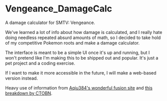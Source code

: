 # Vengeance_DamageCalc

A damage calculator for SMTV: Vengeance.

We've learned a lot of info about how damage is calculated, and I really hate doing needless repeated absurd amounts of math, so I decided to take hold of my competitive Pokemon roots and make a damage calculator.

The interface is meant to be a simple UI once it's up and running, but I won't pretend like I'm making this to be shipped out and popular.   It's just a pet project and a coding exercise.

If I want to make it more accessible in the future, I will make a web-based version instead.

Heavy use of information from [Aqiu384's wonderful fusion site](https://aqiu384.github.io/megaten-fusion-tool/smt5v/skills) and [this breakdown by CTOBN](https://steamcommunity.com/sharedfiles/filedetails/?id=3279836265).
